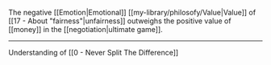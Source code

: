 The negative [[Emotion|Emotional]] [[my-library/philosofy/Value|Value]] of [[17  - About "fairness"|unfairness]] outweighs the positive value of [[money]] in the [[negotiation|ultimate game]].

---

Understanding of [[0 - Never Split The Difference]]